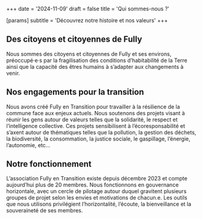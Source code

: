 +++
date = '2024-11-09'
draft = false
title = 'Qui sommes-nous ?'

[params]
subtitle = 'Découvrez notre histoire et nos valeurs'
+++

## Des citoyens et citoyennes de Fully

Nous sommes des citoyens et citoyennes de Fully et ses environs, préoccupé·e·s par la fragilisation des conditions d’habitabilité de la Terre ainsi que la capacité des êtres humains à s’adapter aux changements à venir.

## Nos engagements pour la transition

Nous avons créé Fully en Transition pour travailler à la résilience de la commune face aux enjeux actuels. Nous soutenons des projets visant à réunir les gens autour de valeurs telles que la solidarité, le respect et l’intelligence collective. Ces projets sensibilisent à l’écoresponsabilité et s’axent autour de thématiques telles que la pollution, la gestion des déchets, la biodiversité, la consommation, la justice sociale, le gaspillage, l’énergie, l’autonomie, etc…

## Notre fonctionnement

L’association Fully en Transition existe depuis décembre 2023 et compte aujourd’hui plus de 20 membres. Nous fonctionnons en gouvernance horizontale, avec un cercle de pilotage autour duquel gravitent plusieurs groupes de projet selon les envies et motivations de chacun.e. Les outils que nous utilisons privilégient l’horizontalité, l’écoute, la bienveillance et la souveraineté de ses membres.
